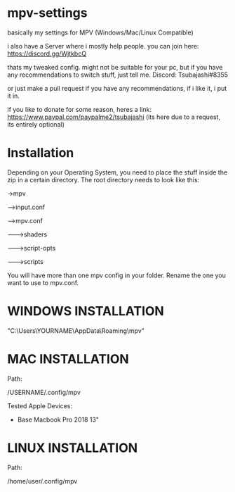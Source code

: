 # mpv-settings
basically my settings for MPV (Windows/Mac/Linux Compatible)

i also have a Server where i mostly help people. you can join here: https://discord.gg/WjtkbcQ

thats my tweaked config.
might not be suitable for your pc, but if you have any recommendations to switch stuff, just tell me.
Discord: Tsubajashi#8355

or just make a pull request if you have any recommendations, if i like it, i put it in.

if you like to donate for some reason, heres a link: https://www.paypal.com/paypalme2/tsubajashi (its here due to a request, its entirely optional)

# Installation
Depending on your Operating System, you need to place the stuff inside the zip in a certain directory.
The root directory needs to look like this:

->mpv

-->input.conf

-->mpv.conf

--->shaders

--->script-opts

--->scripts

You will have more than one mpv config in your folder. Rename the one you want to use to mpv.conf.

# WINDOWS INSTALLATION
"C:\Users\YOURNAME\AppData\Roaming\mpv"

# MAC INSTALLATION
Path:

/USERNAME/.config/mpv

Tested Apple Devices:

- Base Macbook Pro 2018 13"

# LINUX INSTALLATION
Path:

/home/user/.config/mpv

